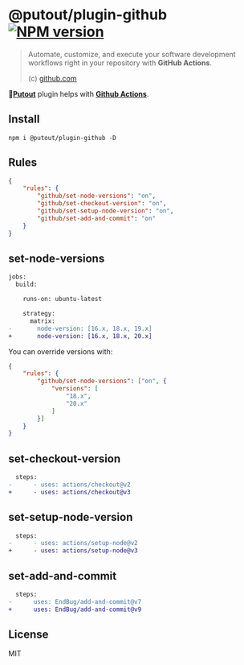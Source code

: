 # @putout/plugin-github [![NPM version][NPMIMGURL]][NPMURL]

[NPMIMGURL]: https://img.shields.io/npm/v/@putout/plugin-github.svg?style=flat&longCache=true
[NPMURL]: https://npmjs.org/package/@putout/plugin-github"npm"

> Automate, customize, and execute your software development workflows right in your repository with **GitHub Actions**.
>
> (c) [github.com](https://docs.github.com/en/actions)

🐊[**Putout**](https://github.com/coderaiser/putout) plugin helps with [**Github Actions**](https://github.com/features/actions).

## Install

```
npm i @putout/plugin-github -D
```

## Rules

```json
{
    "rules": {
        "github/set-node-versions": "on",
        "github/set-checkout-version": "on",
        "github/set-setup-node-version": "on",
        "github/set-add-and-commit": "on"
    }
}
```

## set-node-versions

```diff
jobs:
  build:

    runs-on: ubuntu-latest

    strategy:
      matrix:
-       node-version: [16.x, 18.x, 19.x]
+       node-version: [16.x, 18.x, 20.x]
```

You can override versions with:

```json
{
    "rules": {
        "github/set-node-versions": ["on", {
            "versions": [
                "18.x",
                "20.x"
            ]
        }]
    }
}
```

## set-checkout-version

```diff
  steps:
-      - uses: actions/checkout@v2
+      - uses: actions/checkout@v3
```

## set-setup-node-version

```diff
  steps:
-      - uses: actions/setup-node@v2
+      - uses: actions/setup-node@v3
```

## set-add-and-commit

```diff
  steps:
-      uses: EndBug/add-and-commit@v7
+      uses: EndBug/add-and-commit@v9
```

## License

MIT
